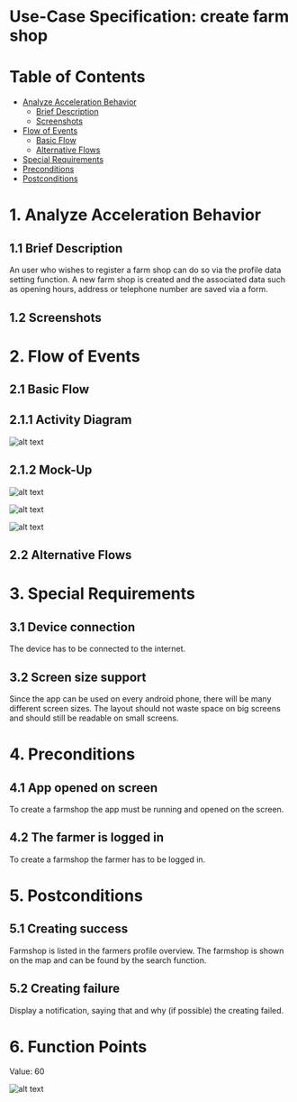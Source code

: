 # Use-Case Specification: create farm shop

# Table of Contents
- [Analyze Acceleration Behavior](#1-analyze-acceleration-behavior)
    - [Brief Description](#11-brief-description)
    - [Screenshots](#12-screenshots)
- [Flow of Events](#2-flow-of-events)
    - [Basic Flow](#21-basic-flow)
    - [Alternative Flows](#22-alternative-flows)
- [Special Requirements](#3-special-requirements)
- [Preconditions](#4-preconditions)
- [Postconditions](#5-postconditions)

# 1. Analyze Acceleration Behavior
## 1.1 Brief Description

An user who wishes to register a farm shop can do so via the profile data setting function. A new farm shop is created and the associated data such as opening hours, address or telephone number are saved via a form.

## 1.2 Screenshots


# 2. Flow of Events
## 2.1 Basic Flow
## 2.1.1 Activity Diagram
![alt text][ActivityDiagram]

[ActivityDiagram]: https://github.com/linkna/FyF/blob/master/documentation/UC/activity%20Diagrams-create%20farm%20shop.jpg "Activity Diagram"

## 2.1.2 Mock-Up

![alt text][MockUp1]

[MockUp1]: https://github.com/linkna/FyF/blob/master/documentation/UC/Create%20Farmshop1.png "MockUp1"

![alt text][MockUp2]

[MockUp2]: https://github.com/linkna/FyF/blob/master/documentation/UC/Create%20Farmshop%202.png "MockUp2"

![alt text][MockUp3]

[MockUp3]: https://github.com/linkna/FyF/blob/master/documentation/UC/Create%20Farmshop3.png "MockUp3"

## 2.2 Alternative Flows
# 3. Special Requirements
## 3.1 Device connection 
The device has to be connected to the internet.
## 3.2 Screen size support 
Since the app can be used on every android phone, there will be many different screen sizes. The layout should not waste space on big screens and should still be readable on small screens.

# 4. Preconditions
## 4.1 App opened on screen

To create a farmshop the app must be running and opened on the screen. 

## 4.2 The farmer is logged in

To create a farmshop the farmer has to be logged in. 


# 5. Postconditions

## 5.1 Creating success
Farmshop is listed in the farmers profile overview. The farmshop is shown on the map and can be found by the search function.

## 5.2 Creating failure

Display a notification, saying that and why (if possible) the creating failed.

# 6. Function Points
Value: 60

![alt text][fp]

[fp]: https://github.com/linkna/FyF/blob/master/documentation/UC/create%farm%20shop%20fp.JPG
